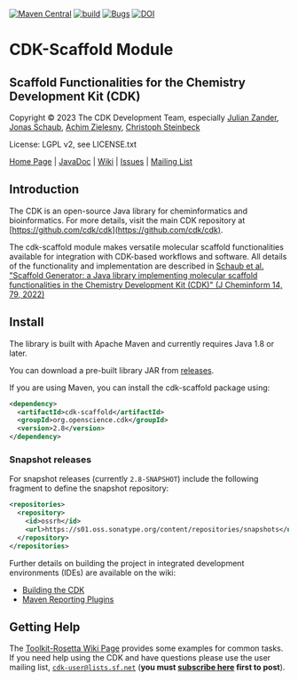 [![Maven Central](https://maven-badges.herokuapp.com/maven-central/org.openscience.cdk/cdk-scaffold/badge.svg)](https://maven-badges.herokuapp.com/maven-central/org.openscience.cdk/cdk-scaffold) [![build](https://github.com/cdk/cdk-scaffold/actions/workflows/maven.yml/badge.svg)](https://github.com/cdk/cdk-scaffold/actions/workflows/maven.yml) [![Bugs](https://sonarcloud.io/api/project_badges/measure?project=cdk_cdk-scaffold&metric=bugs)](https://sonarcloud.io/summary/new_code?id=cdk-scaffold) [![DOI](https://zenodo.org/badge/638930745.svg)](https://zenodo.org/badge/latestdoi/638930745)

# CDK-Scaffold Module
## Scaffold Functionalities for the Chemistry Development Kit (CDK)
 
Copyright &copy; 2023 The CDK Development Team, especially
[Julian Zander](mailto:zanderjulian@gmx.de),
[Jonas Schaub](mailto:jonas.schaub@uni-jena.de),
[Achim Zielesny](mailto:achim.zielesny@w-hs.de),
[Christoph Steinbeck](mailto:christoph.steinbeck@uni-jena.de)

License: LGPL v2, see LICENSE.txt

[Home Page](https://cdk.github.io/) | [JavaDoc](http://cdk.github.io/cdk-scaffold/latest/docs/api/index.html?overview-summary.html) | [Wiki](https://github.com/cdk/cdk-scaffold/wiki) | [Issues](https://github.com/cdk/cdk-scaffold/issues) | [Mailing List](https://sourceforge.net/projects/cdk/lists/cdk-user)

## Introduction

The CDK is an open-source Java library for cheminformatics and bioinformatics. For more details, visit the main CDK repository
at [https://github.com/cdk/cdk](https://github.com/cdk/cdk).

The cdk-scaffold module makes versatile molecular scaffold functionalities available for integration with CDK-based workflows 
and software. All details of the functionality and implementation are described in <a href="https://doi.org/10.1186/s13321-022-00656-x"> 
Schaub et al. "Scaffold Generator: a Java library implementing molecular scaffold functionalities in the Chemistry Development Kit (CDK)" (J Cheminform 14, 79, 2022)</a><p>

## Install

The library is built with Apache Maven and currently requires Java 1.8 or later.

You can download a pre-built library JAR from [releases](https://github.com/cdk/cdk-scaffold/releases). 

If you are using Maven, you can install the cdk-scaffold package using:

```xml
<dependency>
  <artifactId>cdk-scaffold</artifactId>
  <groupId>org.openscience.cdk</groupId>
  <version>2.8</version>
</dependency>
```

### Snapshot releases

For snapshot releases (currently `2.8-SNAPSHOT`) include the following fragment to define the
snapshot repository:
 
```xml
<repositories>
  <repository>
    <id>ossrh</id>
    <url>https://s01.oss.sonatype.org/content/repositories/snapshots</url>
  </repository>
</repositories>
```

Further details on building the project in integrated development environments (IDEs) are available on the wiki:
 * [Building the CDK](https://github.com/cdk/cdk/wiki/Building-CDK)
 * [Maven Reporting Plugins](https://github.com/cdk/cdk/wiki/Maven-Reporting-Plugins)

## Getting Help

The [Toolkit-Rosetta Wiki Page](https://github.com/cdk/cdk/wiki/Toolkit-Rosetta) provides some examples for common tasks. If you need help using the CDK and have questions please use the user mailing list, [``cdk-user@lists.sf.net``](mailto:cdk-user@lists.sf.net) (**you must [subscribe here]( https://sourceforge.net/projects/cdk/lists/cdk-user) first to post**).
